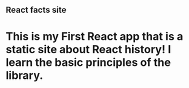 ## React facts site
 
# This is my First React app that is a static site about React history! I learn the basic principles of the library.
